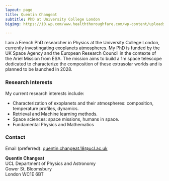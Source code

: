 ```yaml
---
layout: page
title: Quentin Changeat
subtitle: PhD at University College London
bigimg: https://i0.wp.com/www.healththoroughfare.com/wp-content/uploads/2018/03/european-space-agency-to-launch-cheops-plato-ariel-study-exoplanets.jpg?resize=948%2C520&ssl=1

---
```


I am a French PhD researcher in Physics at the University College London, currently investingating exoplanets atmospheres. My PhD is funded by the UK Space Agency and the European Research Council in the contexte of the Ariel Mission from ESA. The mission aims to build a 1m space telescope dedicated to characterize the composition of these extrasolar worlds and is planned to be launched in 2028. 

### Research Interests
My current research interests include:

- Characterization of exoplanets and their atmospheres: composition, temperature profiles, dynamics.
- Retrieval and Machine learning methods.
- Space sciences: space missions, humans in space.
- Fundamental Physics and Mathematics


### Contact
Email (preferred): [quentin.changeat.18@ucl.ac.uk](mailto:quentin.changeat18@ucl.ac.uk)  

**Quentin Changeat**  
UCL Department of Physics and Astronomy <br />
Gower St, Bloomsbury <br />
London WC1E 6BT

